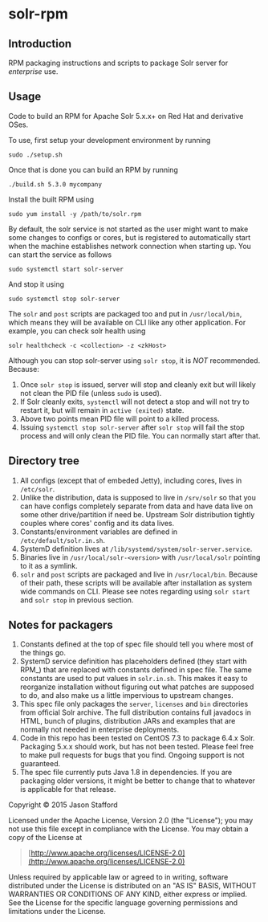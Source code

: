 # solr-rpm

## Introduction

RPM packaging instructions and scripts to package Solr server for
*enterprise* use.

## Usage

Code to build an RPM for Apache Solr 5.x.x+ on Red Hat and derivative OSes.

To use, first setup your development environment by running

    sudo ./setup.sh

Once that is done you can build an RPM by running

    ./build.sh 5.3.0 mycompany

Install the built RPM using

    sudo yum install -y /path/to/solr.rpm

By default, the solr service is not started as the user might want to make
some changes to configs or cores, but is registered to automatically start
when the machine establishes network connection when starting up. You can
start the service as follows

    sudo systemctl start solr-server

And stop it using

    sudo systemctl stop solr-server

The `solr` and `post` scripts are packaged too and put in `/usr/local/bin`,
which means they will be available on CLI like any other application. For
example, you can check solr health using 

    solr healthcheck -c <collection> -z <zkHost>

Although you can stop solr-server using `solr stop`, it is *NOT* recommended.
Because:

1. Once `solr stop` is issued, server will stop and cleanly exit but will 
likely not clean the PID file (unless `sudo` is used).
2. If Solr cleanly exits, `systemctl` will not detect a stop and will not
try to restart it, but will remain in `active (exited)` state.
3. Above two points mean PID file will point to a killed process.
4. Issuing `systemctl stop solr-server` after `solr stop` will fail the stop
process and will only clean the PID file. You can normally start after that.

## Directory tree

1. All configs (except that of embeded Jetty), including cores,
lives in `/etc/solr`.
2. Unlike the distribution, data is supposed to live in `/srv/solr` so that
you can have configs completely separate from data and have data live on
some other drive/partition if need be. Upstream Solr distribution tightly
couples where cores' config and its data lives.
3. Constants/environment variables are defined in `/etc/default/solr.in.sh`.
4. SystemD definition lives at `/lib/systemd/system/solr-server.service`.
5. Binaries live in `/usr/local/solr-<version>` with `/usr/local/solr`
pointing to it as a symlink.
6. `solr` and `post` scripts are packaged and live in `/usr/local/bin`.
Because of their path, these scripts will be available after installation
as system wide commands on CLI. Please see notes regarding using 
`solr start` and `solr stop` in previous section.

## Notes for packagers

1. Constants defined at the top of spec file should tell you where most of 
the things go.
2. SystemD service definition has placeholders defined (they start with RPM_) 
that are replaced with constants defined in spec file. The same constants are
used to put values in `solr.in.sh`. This makes it easy to reorganize
installation without figuring out what patches are supposed to do, and also
make us a little impervious to upstream changes.
3. This spec file only packages the `server`, `licenses` and `bin` directories 
from official Solr archive. The full distribution contains full javadocs in 
HTML, bunch of plugins, distribution JARs and examples that are normally not 
needed in enterprise deployments.
4. Code in this repo has been tested on CentOS 7.3 to package 6.4.x Solr.
Packaging 5.x.x should work, but has not been tested. Please feel free to make
pull requests for bugs that you find. Ongoing support is not guaranteed.
5. The spec file currently puts Java 1.8 in dependencies. If you are packaging
older versions, it might be better to change that to whatever is applicable
for that release.

Copyright © 2015 Jason Stafford

Licensed under the Apache License, Version 2.0 (the "License");
you may not use this file except in compliance with the License.
You may obtain a copy of the License at

> [http://www.apache.org/licenses/LICENSE-2.0](http://www.apache.org/licenses/LICENSE-2.0)

Unless required by applicable law or agreed to in writing, software
distributed under the License is distributed on an "AS IS" BASIS,
WITHOUT WARRANTIES OR CONDITIONS OF ANY KIND, either express or implied.
See the License for the specific language governing permissions and
limitations under the License.
